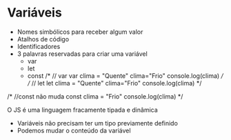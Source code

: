 # Variáveis

* Nomes simbólicos para receber algum valor
* Atalhos de código
* Identificadores
* 3 palavras reservadas para criar uma variável
    * var
    * let
    * const
/*
    // var
    var clima = "Quente"
    clima="Frio"
    console.log(clima)
*/
/*
    // let
    let clima = "Quente"
    clima="Frio"
    console.log(clima)
*/

/*
    //const não muda
    const clima = "Frio"
    console.log(clima)
*/

O JS é uma linguagem fracamente tipada e dinâmica
- Variáveis não precisam ter um tipo previamente definido
- Podemos mudar o conteúdo da variável